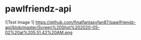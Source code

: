 # pawlfriendz-api
![Test Image 1] https://github.com/finalfantasyfan87/pawlfriendz-api/blob/master/Screen%20Shot%202020-05-02%20at%205.51.42%20AM.png
